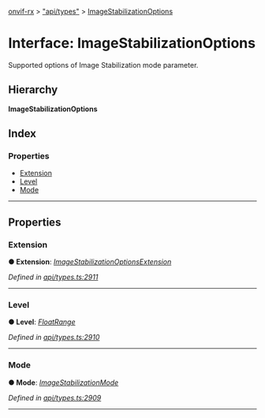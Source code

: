 [onvif-rx](../README.md) > ["api/types"](../modules/_api_types_.md) > [ImageStabilizationOptions](../interfaces/_api_types_.imagestabilizationoptions.md)

# Interface: ImageStabilizationOptions

Supported options of Image Stabilization mode parameter.

## Hierarchy

**ImageStabilizationOptions**

## Index

### Properties

* [Extension](_api_types_.imagestabilizationoptions.md#extension)
* [Level](_api_types_.imagestabilizationoptions.md#level)
* [Mode](_api_types_.imagestabilizationoptions.md#mode)

---

## Properties

<a id="extension"></a>

###  Extension

**● Extension**: *[ImageStabilizationOptionsExtension](_api_types_.imagestabilizationoptionsextension.md)*

*Defined in [api/types.ts:2911](https://github.com/patrickmichalina/onvif-rx/blob/d62cee9/src/api/types.ts#L2911)*

___
<a id="level"></a>

###  Level

**● Level**: *[FloatRange](_api_types_.floatrange.md)*

*Defined in [api/types.ts:2910](https://github.com/patrickmichalina/onvif-rx/blob/d62cee9/src/api/types.ts#L2910)*

___
<a id="mode"></a>

###  Mode

**● Mode**: *[ImageStabilizationMode](../enums/_api_types_.imagestabilizationmode.md)*

*Defined in [api/types.ts:2909](https://github.com/patrickmichalina/onvif-rx/blob/d62cee9/src/api/types.ts#L2909)*

___

